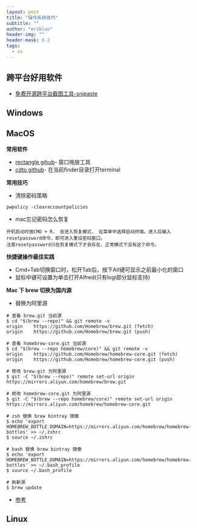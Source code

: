 ```yaml
---
layout: post
title: "操作系统技巧"
subtitle: ""
author: "erikluo"
header-img: ""
header-mask: 0.2
tags:
  - os
--- 
```


## 跨平台好用软件
- [免费开源跨平台截图工具-snipaste](https://www.snipaste.com/)

## Windows

## MacOS
**常用软件**
- [rectangle gihub](https://github.com/rxhanson/Rectangle)- 窗口拖放工具
- [cdto github](https://github.com/sw-uci/cdto)- 在当前finder目录打开terminal 

**常用技巧**
- 清除密码策略
```
pwpolicy -clearaccountpolicies 
```
- mac忘记密码怎么恢复
```
开机启动时按CMD + R， 会进入恢复模式， 在菜单中选择启动终端。进入后输入resetpassword命令，即可进入重设密码窗口。
注意resetpassword只在恢复模式下才会存在，正常模式下没有这个命令。
```

**快捷键操作最佳实践**
- Cmd+Tab切换窗口时，松开Tab后，按下Alt键可显示之前最小化的窗口
- 鼠标中键可设置为单击打开Alfred(只有logi部分鼠标支持) 

**Mac 下 brew 切换为国内源**<br>
- 替换为阿里源

```
# 查看 brew.git 当前源
$ cd "$(brew --repo)" && git remote -v
origin    https://github.com/Homebrew/brew.git (fetch)
origin    https://github.com/Homebrew/brew.git (push)

# 查看 homebrew-core.git 当前源
$ cd "$(brew --repo homebrew/core)" && git remote -v
origin    https://github.com/Homebrew/homebrew-core.git (fetch)
origin    https://github.com/Homebrew/homebrew-core.git (push)

# 修改 brew.git 为阿里源
$ git -C "$(brew --repo)" remote set-url origin https://mirrors.aliyun.com/homebrew/brew.git

# 修改 homebrew-core.git 为阿里源
$ git -C "$(brew --repo homebrew/core)" remote set-url origin https://mirrors.aliyun.com/homebrew/homebrew-core.git

# zsh 替换 brew bintray 镜像
$ echo 'export HOMEBREW_BOTTLE_DOMAIN=https://mirrors.aliyun.com/homebrew/homebrew-bottles' >> ~/.zshrc
$ source ~/.zshrc

# bash 替换 brew bintray 镜像
$ echo 'export HOMEBREW_BOTTLE_DOMAIN=https://mirrors.aliyun.com/homebrew/homebrew-bottles' >> ~/.bash_profile
$ source ~/.bash_profile

# 刷新源
$ brew update
```

- [参考](https://cloud.tencent.com/developer/article/1614039)

## Linux
